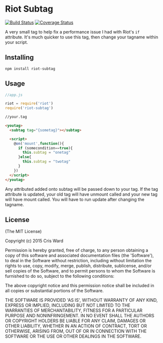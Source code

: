 # Riot Subtag
[![Build Status](https://travis-ci.org/crisward/riot-subtag.svg?branch=master)](https://travis-ci.org/crisward/riot-subtag)
[![Coverage Status](https://coveralls.io/repos/github/crisward/riot-subtag/badge.svg?branch=master)](https://coveralls.io/github/crisward/riot-subtag?branch=master)

A very small tag to help fix a performance issue I had with Riot's `if` attribute.
It's much quicker to use this tag, then change your tagname within your script.


## Installing

```
npm install riot-subtag
```

## Usage

```javascript
//app.js

riot = require('riot')
require('riot-subtag')
```

```html
//your.tag

<youtag>
  <subtag tag="{sometag}"></subtag>

  <script>
    @on('mount',function(){
      if (somecondition==true){
        this.subtag = "onetag"
      }else{
        this.subtag = "twotag"
      }
    })
  </script>
</youtag>

```

Any attributed added onto subtag will be passed down to your tag.
If the tag attribute is updated, your old tag will have unmount called and your new tag
will have mount called. You will have to run update after changing the tagname.




## License

(The MIT License)

Copyright (c) 2015 Cris Ward

Permission is hereby granted, free of charge, to any person obtaining a copy of this software and associated documentation files (the 'Software'), to deal in the Software without restriction, including without limitation the rights to use, copy, modify, merge, publish, distribute, sublicense, and/or sell copies of the Software, and to permit persons to whom the Software is furnished to do so, subject to the following conditions:

The above copyright notice and this permission notice shall be included in all copies or substantial portions of the Software.

THE SOFTWARE IS PROVIDED 'AS IS', WITHOUT WARRANTY OF ANY KIND, EXPRESS OR IMPLIED, INCLUDING BUT NOT LIMITED TO THE WARRANTIES OF MERCHANTABILITY, FITNESS FOR A PARTICULAR PURPOSE AND NONINFRINGEMENT. IN NO EVENT SHALL THE AUTHORS OR COPYRIGHT HOLDERS BE LIABLE FOR ANY CLAIM, DAMAGES OR OTHER LIABILITY, WHETHER IN AN ACTION OF CONTRACT, TORT OR OTHERWISE, ARISING FROM, OUT OF OR IN CONNECTION WITH THE SOFTWARE OR THE USE OR OTHER DEALINGS IN THE SOFTWARE.